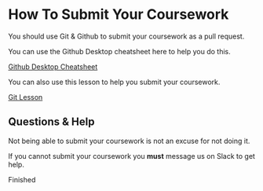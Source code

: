 <!--
Do not edit this file.
Make a change to the template and then pull changes.
https://github.com/CodeYourFuture/CYF-Coursework-Template
-->

# How To Submit Your Coursework

You should use Git & Github to submit your coursework as a pull request.

You can use the Github Desktop cheatsheet here to help you do this.

[Github Desktop Cheatsheet](http://syllabus.codeyourfuture.io/git/cheatsheet)

You can also use this lesson to help you submit your coursework.

[Git Lesson](http://syllabus.codeyourfuture.io/git/index)

## Questions & Help

Not being able to submit your coursework is not an excuse for not doing it.

If you cannot submit your coursework you **must** message us on Slack to get help.

Finished 